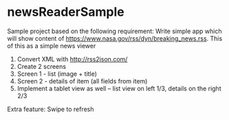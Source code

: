# newsReaderSample

Sample project based on the following requirement:
Write simple app which will show content of https://www.nasa.gov/rss/dyn/breaking_news.rss. 
This of this as a simple news viewer
1. Convert XML with http://rss2json.com/
2. Create 2 screens
3. Screen 1 - list (image + title)
4. Screen 2 - details of item (all fields from item)
5. Implement a tablet view as well – list view on left 1/3, details on the right 2/3


Extra feature:
Swipe to refresh
